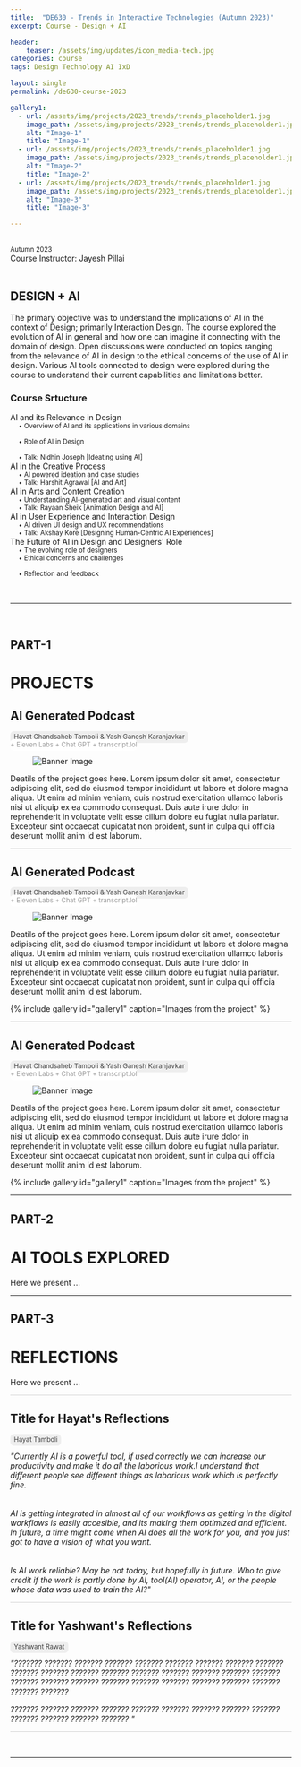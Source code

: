 ```yaml
---
title:  "DE630 - Trends in Interactive Technologies (Autumn 2023)"
excerpt: Course - Design + AI

header:
    teaser: /assets/img/updates/icon_media-tech.jpg
categories: course
tags: Design Technology AI IxD

layout: single
permalink: /de630-course-2023

gallery1:
  - url: /assets/img/projects/2023_trends/trends_placeholder1.jpg
    image_path: /assets/img/projects/2023_trends/trends_placeholder1.jpg
    alt: "Image-1"
    title: "Image-1"
  - url: /assets/img/projects/2023_trends/trends_placeholder1.jpg
    image_path: /assets/img/projects/2023_trends/trends_placeholder1.jpg
    alt: "Image-2"
    title: "Image-2"
  - url: /assets/img/projects/2023_trends/trends_placeholder1.jpg
    image_path: /assets/img/projects/2023_trends/trends_placeholder1.jpg
    alt: "Image-3"
    title: "Image-3"

---
```

<br>
<span style="padding: 0px 0px 4px 0px;"> <small>Autumn 2023</small> </span>
<br>
Course Instructor: Jayesh Pillai
<br><br>

## DESIGN + AI
The primary objective was to understand the implications of AI in the context of Design; primarily Interaction Design. 
The course explored the evolution of AI in general and how one can imagine it connecting with the domain of design. Open discussions were conducted on topics ranging from the relevance of AI in design to the ethical concerns of the use of AI in design. Various AI tools connected to design were explored during the course to understand their current capabilities and limitations better.

### Course Srtucture
AI and its Relevance in Design <small>
<br>&emsp;    • Overview of AI and its applications in various domains	
<br>&emsp;    • Role of AI in Design	
<br>&emsp;    • Talk: Nidhin Joseph [Ideating using AI]</small>
<br>AI in the Creative Process 	<small>
<br>&emsp;    • AI powered ideation and case studies
<br>&emsp;    • Talk: Harshit Agrawal [AI and Art]</small>
<br>AI in Arts and Content Creation<small>
<br>&emsp;    • Understanding AI-generated art and visual content
<br>&emsp;    • Talk: Rayaan Sheik [Animation Design and AI]</small>
<br>AI in User Experience and Interaction Design<small>
<br>&emsp;    • AI driven UI design and UX recommendations
<br>&emsp;    • Talk: Akshay Kore [Designing Human-Centric AI Experiences]	</small>
<br>The Future of AI in Design and Designers' Role <small>
<br>&emsp;    • The evolving role of designers
<br>&emsp;    • Ethical concerns and challenges 	
<br>&emsp;    • Reflection and feedback	</small>

<br>
<hr>
<br>

## PART-1
# PROJECTS

## AI Generated Podcast

<span style="padding: 0px 0px 4px 0px; background-color: #eeeeee; color: #444444; border-radius: 7px;"> <small>&nbsp;&nbsp;Hayat Chandsaheb Tamboli & Yash Ganesh Karanjavkar&nbsp;&nbsp;</small> </span><br>
<span style="padding: 0px 0px 4px 0px; background-color: #ffffff; color: #999999; border-radius: 7px;"> <small>+ Eleven Labs + Chat GPT + transcript.lol</small> </span>

<figure class="align-center" style="width:100%;">
<img src="{{ site.url }}{{ site.baseurl }}/assets/img/projects/2023_trends/trends_placeholder.jpg" alt="Banner Image">
</figure>

Deatils of the project goes here. Lorem ipsum dolor sit amet, consectetur adipiscing elit, sed do eiusmod tempor incididunt ut labore et dolore magna aliqua. Ut enim ad minim veniam, quis nostrud exercitation ullamco laboris nisi ut aliquip ex ea commodo consequat. Duis aute irure dolor in reprehenderit in voluptate velit esse cillum dolore eu fugiat nulla pariatur. Excepteur sint occaecat cupidatat non proident, sunt in culpa qui officia deserunt mollit anim id est laborum.

<hr style="height:1px;border-width:0;background-color:lightgrey">

## AI Generated Podcast

<span style="padding: 0px 0px 4px 0px; background-color: #eeeeee; color: #444444; border-radius: 7px;"> <small>&nbsp;&nbsp;Hayat Chandsaheb Tamboli & Yash Ganesh Karanjavkar&nbsp;&nbsp;</small> </span><br>
<span style="padding: 0px 0px 4px 0px; background-color: #ffffff; color: #999999; border-radius: 7px;"> <small>+ Eleven Labs + Chat GPT + transcript.lol</small> </span>

<figure class="align-center" style="width:100%;">
<img src="{{ site.url }}{{ site.baseurl }}/assets/img/projects/2023_trends/trends_placeholder.jpg" alt="Banner Image">
</figure>

Deatils of the project goes here. Lorem ipsum dolor sit amet, consectetur adipiscing elit, sed do eiusmod tempor incididunt ut labore et dolore magna aliqua. Ut enim ad minim veniam, quis nostrud exercitation ullamco laboris nisi ut aliquip ex ea commodo consequat. Duis aute irure dolor in reprehenderit in voluptate velit esse cillum dolore eu fugiat nulla pariatur. Excepteur sint occaecat cupidatat non proident, sunt in culpa qui officia deserunt mollit anim id est laborum.

{% include gallery id="gallery1" caption="Images from the project" %}

<hr style="height:1px;border-width:0;background-color:lightgrey">

## AI Generated Podcast

<span style="padding: 0px 0px 4px 0px; background-color: #eeeeee; color: #444444; border-radius: 7px;"> <small>&nbsp;&nbsp;Hayat Chandsaheb Tamboli & Yash Ganesh Karanjavkar&nbsp;&nbsp;</small> </span><br>
<span style="padding: 0px 0px 4px 0px; background-color: #ffffff; color: #999999; border-radius: 7px;"> <small>+ Eleven Labs + Chat GPT + transcript.lol</small> </span>

<figure class="align-center" style="width:100%;">
<img src="{{ site.url }}{{ site.baseurl }}/assets/img/projects/2023_trends/trends_placeholder.jpg" alt="Banner Image">
</figure>

Deatils of the project goes here. Lorem ipsum dolor sit amet, consectetur adipiscing elit, sed do eiusmod tempor incididunt ut labore et dolore magna aliqua. Ut enim ad minim veniam, quis nostrud exercitation ullamco laboris nisi ut aliquip ex ea commodo consequat. Duis aute irure dolor in reprehenderit in voluptate velit esse cillum dolore eu fugiat nulla pariatur. Excepteur sint occaecat cupidatat non proident, sunt in culpa qui officia deserunt mollit anim id est laborum.


{% include gallery id="gallery1" caption="Images from the project" %}


<hr>

## PART-2
# AI TOOLS EXPLORED

Here we present ...

<hr>

## PART-3
# REFLECTIONS

Here we present ...

<hr style="height:1px;border-width:0;background-color:lightgrey">

## Title for Hayat's Reflections

<span style="padding: 0px 0px 4px 0px; background-color: #eeeeee; color: #444444; border-radius: 7px;"> <small>&nbsp;&nbsp;Hayat Tamboli&nbsp;&nbsp;</small> </span>

<i>"Currently AI is a powerful tool, if used correctly we can increase our productivity and make it do all the laborious work.I understand that different people see different things as laborious work which is perfectly fine.	
<br> <br>AI is getting integrated in almost all of our workflows as getting in the digital workflows is easily accesible, and its making them optimized and efficient. In future, a time might come when AI does all the work for you, and you just got to have a vision of what you want. 	
<br><br>Is AI work reliable? May be not today, but hopefully in future. 
Who to give credit if the work is partly done by AI, tool(AI) operator, AI, or the people whose data was used to train the AI?"</i>

<hr style="height:1px;border-width:0;background-color:lightgrey">

## Title for Yashwant's Reflections

<span style="padding: 0px 0px 4px 0px; background-color: #eeeeee; color: #444444; border-radius: 7px;"> <small>&nbsp;&nbsp;Yashwant Rawat&nbsp;&nbsp;</small> </span>

<i>"??????? ??????? ??????? ??????? ??????? ??????? ??????? ??????? ??????? ??????? ??????? ??????? ??????? ??????? ??????? ??????? ??????? ??????? ??????? ??????? ??????? ??????? ??????? ??????? ??????? ??????? ??????? ??????? ??????? 

??????? ??????? ??????? ??????? ??????? ??????? ??????? ??????? ??????? ??????? ??????? ??????? ??????? "</i>

<hr style="height:1px;border-width:0;background-color:lightgrey">


<br>
<hr>
